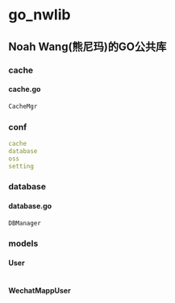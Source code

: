 # go_nwlib

## Noah Wang(熊尼玛)的GO公共库

### cache

#### cache.go

```go
CacheMgr
```

### conf

```yaml
cache
database
oss
setting
``` 

### database

#### database.go

```go
DBManager
```

### models

#### User

```go

```

#### WechatMappUser

```go

```
